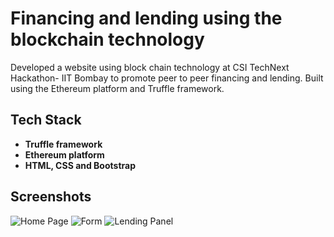 # Financing and lending using the blockchain technology
Developed a website using block chain technology at CSI TechNext Hackathon- IIT Bombay to promote peer to peer financing and lending. Built using the Ethereum platform and Truffle framework.

## Tech Stack
- **Truffle framework**
- **Ethereum platform**
- **HTML, CSS and Bootstrap**



## Screenshots
![Home Page](https://i.imgur.com/TYZlV96.png)
![Form](https://i.imgur.com/34EYFne.png)
![Lending Panel](https://i.imgur.com/lIU7DpH.png)

